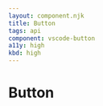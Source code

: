 ```yaml
---
layout: component.njk
title: Button
tags: api
component: vscode-button
a11y: high
kbd: high
---
```


# Button
